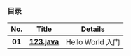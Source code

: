 ### 目录
| No. | Title | Details |
| :-------------: | :-------------: | ------------- |
| __01__ | __[123.java](https://github.com/anliux/JavaSE_code_BXD33/blob/master/day01/123.java)__ | Hello World 入门 |
